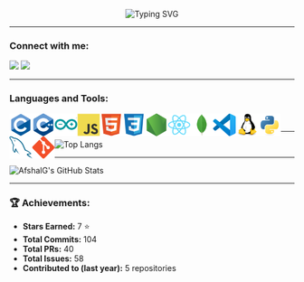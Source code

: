 <p align="center">
  <img src="https://readme-typing-svg.demolab.com?font=Fira+Code&weight=500&size=28&duration=4500&pause=1000&color=FF5733&center=true&vCenter=true&width=700&lines=Hi+%F0%9F%91%8B%2C+I'm+Afshal+Gulam!;I'm+studying+Computer+Engineering+at+NUS!" alt="Typing SVG" />
</p>

---

### Connect with me:
[<img src="https://img.icons8.com/color/48/000000/linkedin.png"/>](https://linkedin.com/in/afshal-g) 
[<img src="https://img.icons8.com/fluency/48/000000/instagram-new.png"/>](https://instagram.com/af.shal)

---

### Languages and Tools:
<img align="left" alt="C" width="40px" src="https://raw.githubusercontent.com/devicons/devicon/master/icons/c/c-original.svg"/>
<img align="left" alt="C++" width="40px" src="https://raw.githubusercontent.com/devicons/devicon/master/icons/cplusplus/cplusplus-original.svg"/>
<img align="left" alt="Arduino" width="40px" src="https://raw.githubusercontent.com/devicons/devicon/master/icons/arduino/arduino-original.svg"/>
<img align="left" alt="JavaScript" width="40px" src="https://raw.githubusercontent.com/devicons/devicon/master/icons/javascript/javascript-original.svg"/>
<img align="left" alt="HTML" width="40px" src="https://raw.githubusercontent.com/devicons/devicon/master/icons/html5/html5-original.svg"/>
<img align="left" alt="CSS" width="40px" src="https://raw.githubusercontent.com/devicons/devicon/master/icons/css3/css3-original.svg"/>
<img align="left" alt="Node.js" width="40px" src="https://raw.githubusercontent.com/devicons/devicon/master/icons/nodejs/nodejs-original.svg"/>
<img align="left" alt="React" width="40px" src="https://raw.githubusercontent.com/devicons/devicon/master/icons/react/react-original.svg"/>
<img align="left" alt="MongoDB" width="40px" src="https://raw.githubusercontent.com/devicons/devicon/master/icons/mongodb/mongodb-original.svg"/>
<img align="left" alt="VS Code" width="40px" src="https://raw.githubusercontent.com/devicons/devicon/master/icons/vscode/vscode-original.svg"/>
<img align="left" alt="Linux" width="40px" src="https://raw.githubusercontent.com/devicons/devicon/master/icons/linux/linux-original.svg"/>
<img align="left" alt="Python" width="40px" src="https://raw.githubusercontent.com/devicons/devicon/master/icons/python/python-original.svg"/>
<img align="left" alt="MySQL" width="40px" src="https://raw.githubusercontent.com/devicons/devicon/master/icons/mysql/mysql-original.svg"/>
<img align="left" alt="Git" width="40px" src="https://raw.githubusercontent.com/devicons/devicon/master/icons/git/git-original.svg"/>

<br/>

---

![Top Langs](https://github-readme-stats.vercel.app/api/top-langs/?username=AfshalG&layout=compact&langs_count=10&theme=radical)

---

![AfshalG's GitHub Stats](https://github-readme-stats.vercel.app/api?username=AfshalG&show_icons=true&theme=radical)

---

### 🏆 Achievements:
- **Stars Earned:** 7 ⭐
- **Total Commits:** 104 
- **Total PRs:** 40 
- **Total Issues:** 58 
- **Contributed to (last year):** 5 repositories


